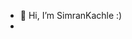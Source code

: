 - 👋 Hi, I’m SimranKachle :)
- 

<!---
SimranKachle/SimranKachle is a ✨ special ✨ repository because its `README.md` (this file) appears on your GitHub profile.
You can click the Preview link to take a look at your changes.
--->
